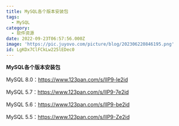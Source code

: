 ```yaml
---
title: MySQL各个版本安装包
tags:
  - MySQL
category:
  - 软件资源
date: 2022-09-23T06:57:56.000Z
image: 'https://pic.juyovo.com/picture/blog/202306220846195.png'
id: LgKDx7ClFCkLw225lEDec0
---
```


**MySQL各个版本安装包**

MySQL 8.0：https://www.123pan.com/s/lIP9-le2id

MySQL 5.7：https://www.123pan.com/s/lIP9-7e2id

MySQL 5.6：https://www.123pan.com/s/lIP9-be2id

MySQL 5.5：https://www.123pan.com/s/lIP9-Ze2id
